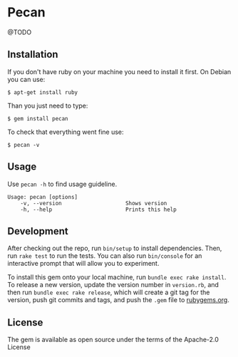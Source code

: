# Pecan

@TODO

## Installation

If you don't have ruby on your machine you need to install it first. On Debian you can use:

```
$ apt-get install ruby
```

Than you just need to type: 
```
$ gem install pecan
```

To check that everything went fine use:
```
$ pecan -v
``` 

## Usage

Use `pecan -h` to find usage guideline.

```
Usage: pecan [options]
    -v, --version                    Shows version
    -h, --help                       Prints this help
```

## Development

After checking out the repo, run `bin/setup` to install dependencies. Then, run `rake test` to run the tests. You can also run `bin/console` for an interactive prompt that will allow you to experiment.

To install this gem onto your local machine, run `bundle exec rake install`. To release a new version, update the version number in `version.rb`, and then run `bundle exec rake release`, which will create a git tag for the version, push git commits and tags, and push the `.gem` file to [rubygems.org](https://rubygems.org).

## License

The gem is available as open source under the terms of the Apache-2.0 License
